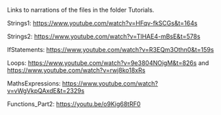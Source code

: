 Links to narrations of the files in the folder Tutorials.

Strings1: https://www.youtube.com/watch?v=HFqv-fkSCGs&t=164s

Strings2: https://www.youtube.com/watch?v=TlHAE4-mBsE&t=578s

IfStatements: https://www.youtube.com/watch?v=R3EQm3Othn0&t=159s

Loops: https://www.youtube.com/watch?v=9e3804NOigM&t=826s and https://www.youtube.com/watch?v=rwj8ko18xRs

MathsExpressions: https://www.youtube.com/watch?v=vWgVkpQAxdE&t=2329s

Functions_Part2: https://youtu.be/o9Kig68tRF0

